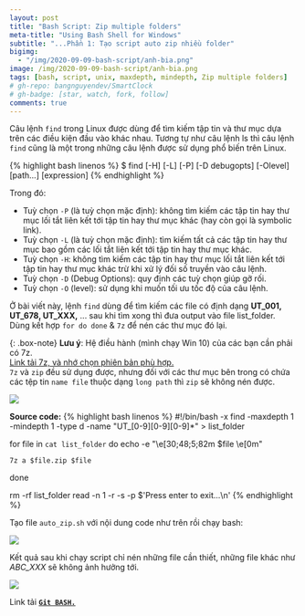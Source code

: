```yaml
---
layout: post
title: "Bash Script: Zip multiple folders"
meta-title: "Using Bash Shell for Windows"
subtitle: "...Phần 1: Tạo script auto zip nhiều folder"
bigimg:
  - "/img/2020-09-09-bash-script/anh-bia.png"
image: /img/2020-09-09-bash-script/anh-bia.png
tags: [bash, script, unix, maxdepth, mindepth, Zip multiple folders]
# gh-repo: bangnguyendev/SmartClock
# gh-badge: [star, watch, fork, follow]
comments: true
---
```

Câu lệnh `find` trong Linux được dùng để tìm kiếm tập tin và thư mục dựa trên các điều kiện đầu vào khác nhau. Tương tự như câu lệnh ls thì câu lệnh `find` cũng là một trong những câu lệnh được sử dụng phổ biến trên Linux.

{% highlight bash linenos %}
$ find [-H] [-L] [-P] [-D debugopts] [-Olevel] [path...] [expression]
{% endhighlight %}

Trong đó:

-   Tuỳ chọn `-P` (là tuỳ chọn mặc định): không tìm kiếm các tập tin hay thư mục lối tắt liên kết tới tập tin hay thư mục khác (hay còn gọi là symbolic link).
-   Tuỳ chọn `-L` (là tuỳ chọn mặc định): tìm kiếm tất cả các tập tin hay thư mục bao gồm các lối tắt liên kết tới tập tin hay thư mục khác.
-   Tuỳ chọn `-H`: không tìm kiếm các tập tin hay thư mục lối tắt liên kết tới tập tin hay thư mục khác trừ khi xử lý đối số truyền vào câu lệnh.
-   Tuỳ chọn `-D` (Debug Options): quy định các tuỳ chọn giúp gỡ rối.
-   Tuỳ chọn `-O` (level): sử dụng khi muốn tối ưu tốc độ của câu lệnh.

Ở bài viết này, lệnh `find` dùng để tìm kiếm các file có định dạng **UT_001, UT_678, UT_XXX,** ... sau khi tìm xong thì đưa output vào file list_folder. Dùng kết hợp `for do done` & `7z` để nén các thư mục đó lại.

{: .box-note}
**Lưu ý**: Hệ điều hành (mình chạy Win 10) của các bạn cần phải có 7z. <br>
    [Link tải 7z, và nhớ chọn phiên bản phù hợp.](https://www.7-zip.org/download.html)<br>
    `7z` và `zip` đều sử dụng được, nhưng đối với các thư mục bên trong có chứa các tệp tin `name file` thuộc dạng `long path` thì `zip` sẽ không nén được.

<div class="post-img-post">
    <img src="/img/2020-09-09-bash-script-2/tao_file_UT.png">
</div>

**Source code:**
{% highlight bash linenos %}
#!/bin/bash -x
find -maxdepth 1 -mindepth 1 -type d -name "UT_[0-9][0-9][0-9]*"  > list_folder

for file in `cat list_folder`
do
	echo -e "\e[30;48;5;82m $file \e[0m"

	7z a $file.zip $file

done 

rm -rf list_folder
read -n 1 -r -s -p $'Press enter to exit...\n'
{% endhighlight %}

Tạo file `auto_zip.sh` với nội dung code như trên rồi chạy bash:
<div class="post-img-post">
    <img src="/img/2020-09-09-bash-script-2/file_7z_bash.png">
</div>

Kết quả sau khi chạy script chỉ nén những file cần thiết, những file khác như *ABC_XXX* sẽ không ảnh hưởng tới. 
<div class="post-img-post">
    <img src="/img/2020-09-09-bash-script-2/output_7z.png">
</div>


Link tải [**`Git BASH.`**](https://git-scm.com/)

<svg viewBox="0 0 900 200">

  <!-- Symbol -->
  <symbol id="s-text">
    <text text-anchor="middle"
          x="50%" y="50%" dy=".35em">
      Hi, I'm Bang
    </text>
  </symbol>  

  <!-- Duplicate symbols -->
  <use xlink:href="#s-text" class="text"
      ></use>
  <use xlink:href="#s-text" class="text"
      ></use>
  <use xlink:href="#s-text" class="text"
      ></use>
  <use xlink:href="#s-text" class="text"
      ></use>
  <use xlink:href="#s-text" class="text"
      ></use>
</svg>


